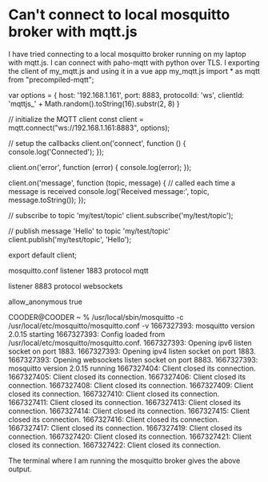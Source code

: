 
# Can't connect to local mosquitto broker with mqtt.js

I have tried connecting to a local mosquitto broker running on my laptop with mqtt.js.
I can connect with paho-mqtt with python over TLS. I exporting the client of my_mqtt.js and using it in a vue app
my_mqtt.js
import * as mqtt from "precompiled-mqtt";

var options = {
    host: '192.168.1.161',
    port: 8883,
    protocolId: 'ws',
    clientId: 'mqttjs_' + Math.random().toString(16).substr(2, 8)
}

// initialize the MQTT client
const client = mqtt.connect("ws://192.168.1.161:8883", options);

// setup the callbacks
client.on('connect', function () {
    console.log('Connected');
});

client.on('error', function (error) {
    console.log(error);
});

client.on('message', function (topic, message) {
    // called each time a message is received
    console.log('Received message:', topic, message.toString());
});

// subscribe to topic 'my/test/topic'
client.subscribe('my/test/topic');

// publish message 'Hello' to topic 'my/test/topic'
client.publish('my/test/topic', 'Hello');

export default client;


mosquitto.conf
listener 1883
protocol mqtt

listener 8883
protocol websockets 

allow_anonymous true

COODER@COODER ~ % /usr/local/sbin/mosquitto -c /usr/local/etc/mosquitto/mosquitto.conf -v
1667327393: mosquitto version 2.0.15 starting
1667327393: Config loaded from /usr/local/etc/mosquitto/mosquitto.conf.
1667327393: Opening ipv6 listen socket on port 1883.
1667327393: Opening ipv4 listen socket on port 1883.
1667327393: Opening websockets listen socket on port 8883.
1667327393: mosquitto version 2.0.15 running
1667327404: Client <unknown> closed its connection.
1667327405: Client <unknown> closed its connection.
1667327406: Client <unknown> closed its connection.
1667327408: Client <unknown> closed its connection.
1667327409: Client <unknown> closed its connection.
1667327410: Client <unknown> closed its connection.
1667327411: Client <unknown> closed its connection.
1667327413: Client <unknown> closed its connection.
1667327414: Client <unknown> closed its connection.
1667327415: Client <unknown> closed its connection.
1667327416: Client <unknown> closed its connection.
1667327417: Client <unknown> closed its connection.
1667327419: Client <unknown> closed its connection.
1667327420: Client <unknown> closed its connection.
1667327421: Client <unknown> closed its connection.
1667327422: Client <unknown> closed its connection.

The terminal where I am running the mosquitto broker gives the above output.

        